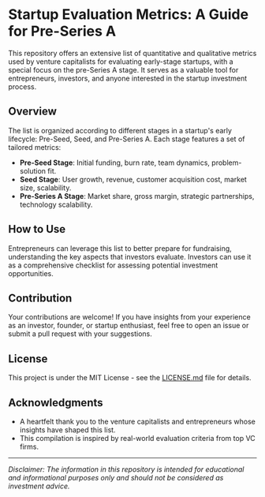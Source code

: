 # Startup Evaluation Metrics: A Guide for Pre-Series A

This repository offers an extensive list of quantitative and qualitative metrics used by venture capitalists for evaluating early-stage startups, with a special focus on the pre-Series A stage. It serves as a valuable tool for entrepreneurs, investors, and anyone interested in the startup investment process.

## Overview

The list is organized according to different stages in a startup's early lifecycle: Pre-Seed, Seed, and Pre-Series A. Each stage features a set of tailored metrics:

- **Pre-Seed Stage**: Initial funding, burn rate, team dynamics, problem-solution fit.
- **Seed Stage**: User growth, revenue, customer acquisition cost, market size, scalability.
- **Pre-Series A Stage**: Market share, gross margin, strategic partnerships, technology scalability.

## How to Use

Entrepreneurs can leverage this list to better prepare for fundraising, understanding the key aspects that investors evaluate. Investors can use it as a comprehensive checklist for assessing potential investment opportunities.

## Contribution

Your contributions are welcome! If you have insights from your experience as an investor, founder, or startup enthusiast, feel free to open an issue or submit a pull request with your suggestions.

## License

This project is under the MIT License - see the [LICENSE.md](LICENSE.md) file for details.

## Acknowledgments

- A heartfelt thank you to the venture capitalists and entrepreneurs whose insights have shaped this list.
- This compilation is inspired by real-world evaluation criteria from top VC firms.

---

*Disclaimer: The information in this repository is intended for educational and informational purposes only and should not be considered as investment advice.*
